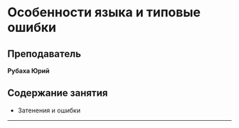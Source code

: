 # Особенности языка и типовые ошибки

## Преподаватель  
**Рубаха Юрий**  

## Содержание занятия  
- Затенения и ошибки 
---
